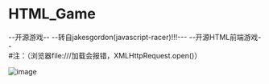 # HTML_Game
--开源游戏--
--转自jakesgordon(javascript-racer)!!!--- --开源HTML前端游戏--
<br>
#注：（浏览器file:///加载会报错，XMLHttpRequest.open()）

![image](https://github.com/liukee/HTML_Game/assets/39934375/f5586b73-c8df-4d62-b932-3b3dd75ed482)
